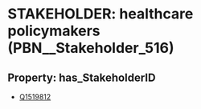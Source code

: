 # STAKEHOLDER: __healthcare policymakers__ (PBN__Stakeholder_516)

## Property: has_StakeholderID

* [Q1519812](Q1519812)

